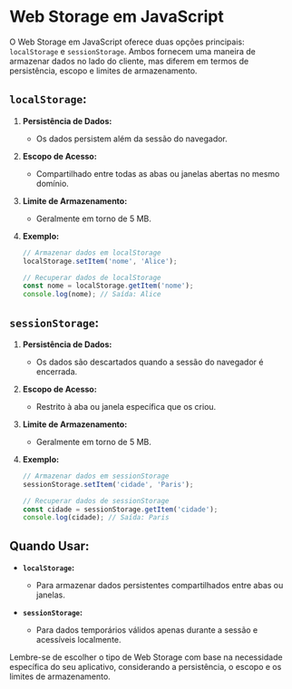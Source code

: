 # Web Storage em JavaScript

O Web Storage em JavaScript oferece duas opções principais: `localStorage` e `sessionStorage`. Ambos fornecem uma maneira de armazenar dados no lado do cliente, mas diferem em termos de persistência, escopo e limites de armazenamento.

## **`localStorage`:**

1. **Persistência de Dados:**
   - Os dados persistem além da sessão do navegador.

2. **Escopo de Acesso:**
   - Compartilhado entre todas as abas ou janelas abertas no mesmo domínio.

3. **Limite de Armazenamento:**
   - Geralmente em torno de 5 MB.

4. **Exemplo:**
   ```javascript
   // Armazenar dados em localStorage
   localStorage.setItem('nome', 'Alice');

   // Recuperar dados de localStorage
   const nome = localStorage.getItem('nome');
   console.log(nome); // Saída: Alice
   ```

## **`sessionStorage`:**

1. **Persistência de Dados:**
   - Os dados são descartados quando a sessão do navegador é encerrada.

2. **Escopo de Acesso:**
   - Restrito à aba ou janela específica que os criou.

3. **Limite de Armazenamento:**
   - Geralmente em torno de 5 MB.

4. **Exemplo:**
   ```javascript
   // Armazenar dados em sessionStorage
   sessionStorage.setItem('cidade', 'Paris');

   // Recuperar dados de sessionStorage
   const cidade = sessionStorage.getItem('cidade');
   console.log(cidade); // Saída: Paris
   ```

## **Quando Usar:**

- **`localStorage`:**
  - Para armazenar dados persistentes compartilhados entre abas ou janelas.

- **`sessionStorage`:**
  - Para dados temporários válidos apenas durante a sessão e acessíveis localmente.

Lembre-se de escolher o tipo de Web Storage com base na necessidade específica do seu aplicativo, considerando a persistência, o escopo e os limites de armazenamento.